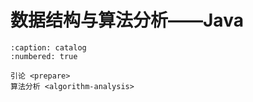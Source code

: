 # 数据结构与算法分析——Java

```{toctree}
:caption: catalog
:numbered: true

引论 <prepare>
算法分析 <algorithm-analysis>
```
